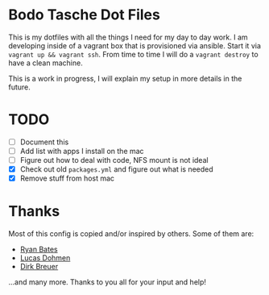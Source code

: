 # Bodo Tasche Dot Files #

This is my dotfiles with all the things I need for
my day to day work. I am developing inside of a
vagrant box that is provisioned via ansible. Start
it via `vagrant up && vagrant ssh`. From time to time
I will do a `vagrant destroy` to have a clean machine.

This is a work in progress, I will explain my setup in
more details in the future.

# TODO

- [ ] Document this
- [ ] Add list with apps I install on the mac
- [ ] Figure out how to deal with code, NFS mount is not ideal
- [X] Check out old `packages.yml` and figure out what is needed
- [X] Remove stuff from host mac

# Thanks

Most of this config is copied and/or inspired by others. Some of
them are:

* [Ryan Bates](https://github.com/ryanb)
* [Lucas Dohmen](https://github.com/moonglum/dotfiles)
* [Dirk Breuer](https://github.com/railsbros-dirk)

...and many more. Thanks to you all for your input and help!
